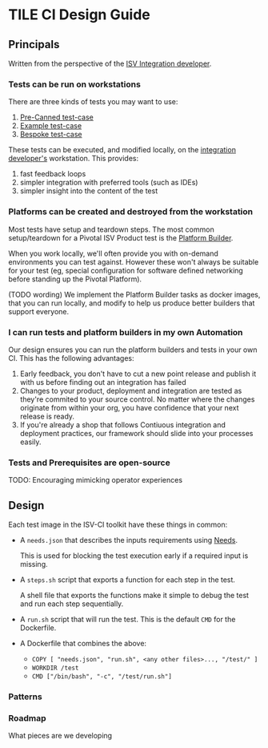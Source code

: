 # TILE CI Design Guide

## Principals

Written from the perspective of the [ISV Integration developer][ISV integration developer].

### Tests can be run on workstations

There are three kinds of tests you may want to use:

1. [Pre-Canned test-case][Pre-Canned test-case]
2. [Example test-case][Example test-case]
3. [Bespoke test-case][Bespoke test-case]

These tests can be executed, and modified locally, on the [integration developer's][ISV integration developer] workstation.
This provides:

1. fast feedback loops
2. simpler integration with preferred tools (such as IDEs)
3. simpler insight into the content of the test

### Platforms can be created and destroyed from the workstation

Most tests have setup and teardown steps. The most common setup/teardown for a Pivotal ISV Product test is the [Platform Builder](./glossary.md#platform-builders).

When you work locally, we'll often provide you with on-demand environments you can test against. However these won't always be suitable for your test (eg, special configuration for software defined networking before standing up the Pivotal Platform).

(TODO wording) We implement the Platform Builder tasks as docker images, that you can run locally, and modify to help us produce better builders that support everyone.

### I can run tests and platform builders in my own Automation

Our design ensures you can run the platform builders and tests in your own CI. This has the following advantages:

1. Early feedback, you don't have to cut a new point release and publish it with us before finding out an integration has failed
1. Changes to your product, deployment and integration are tested as they're commited to your source control. No matter
where the changes originate from within your org, you have confidence that your next release is ready.
1. If you're already a shop that follows Contiuous integration and deployment practices, our framework should slide into
your processes easily.

### Tests and Prerequisites are open-source

TODO: Encouraging mimicking operator experiences

## Design

Each test image in the ISV-CI toolkit have these things in common:

* A `needs.json` that describes the inputs requirements using [Needs](https://github.com/cf-platform-eng/needs).

    This is used for blocking the test execution early if a required input is missing.

* A `steps.sh` script that exports a function for each step in the test.

    A shell file that exports the functions make it simple to debug the test and run each step sequentially.

* A `run.sh` script that will run the test. This is the default `CMD` for the Dockerfile.
* A Dockerfile that combines the above:
  * `COPY [ "needs.json", "run.sh", <any other files>..., "/test/" ]`
  * `WORKDIR /test`
  * `CMD ["/bin/bash", "-c", "/test/run.sh"]`

### Patterns

### Roadmap

What pieces are we developing

[ISV integration developer]: ./glossary.md#isv-integration-developer
[Pre-Canned test-case]: ./glossary.md#pre-canned-test-case
[Example Test-case]: ./glossary.md#example-test-case
[Bespoke Test-case]: ./glossary.md#bespoke-test-case

